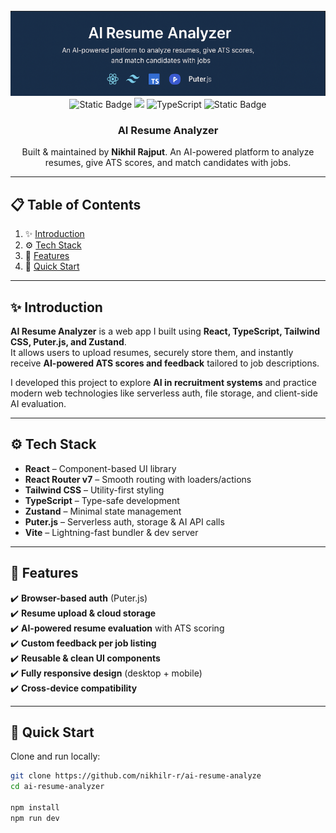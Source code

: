 <div align="center">
  <br />
    <img src="public\icons\Screenshot 2025-08-18 112451.png" alt="Project Banner">
  <br />

  <div>
    <img alt="Static Badge" src="https://img.shields.io/badge/React-4c84f3?style=for-the-badge&logo=react&logoColor=white">
    <img src="https://img.shields.io/badge/-Tailwind-38B2AC?style=for-the-badge&logo=tailwind-css&logoColor=white" />
    <img src="https://img.shields.io/badge/-TypeScript-black?style=for-the-badge&logoColor=white&logo=typescript&color=3178C6" alt="TypeScript" />
    <img alt="Static Badge" src="https://img.shields.io/badge/Puter.js-181758?style=for-the-badge&logoColor=white">
  </div>

  <h3 align="center">AI Resume Analyzer</h3>

   <div align="center">
     Built & maintained by <b>Nikhil Rajput</b>.  
     An AI-powered platform to analyze resumes, give ATS scores, and match candidates with jobs.  
   </div>
</div>

---

## 📋 Table of Contents
1. ✨ [Introduction](#introduction)  
2. ⚙️ [Tech Stack](#tech-stack)  
3. 🔋 [Features](#features)  
4. 🤸 [Quick Start](#quick-start)  

---

## ✨ Introduction <a name="introduction"></a>

**AI Resume Analyzer** is a web app I built using **React, TypeScript, Tailwind CSS, Puter.js, and Zustand**.  
It allows users to upload resumes, securely store them, and instantly receive **AI-powered ATS scores and feedback** tailored to job descriptions.  

I developed this project to explore **AI in recruitment systems** and practice modern web technologies like serverless auth, file storage, and client-side AI evaluation.  

---

## ⚙️ Tech Stack <a name="tech-stack"></a>

- **React** – Component-based UI library  
- **React Router v7** – Smooth routing with loaders/actions  
- **Tailwind CSS** – Utility-first styling  
- **TypeScript** – Type-safe development  
- **Zustand** – Minimal state management  
- **Puter.js** – Serverless auth, storage & AI API calls  
- **Vite** – Lightning-fast bundler & dev server  

---

## 🔋 Features <a name="features"></a>

✔️ **Browser-based auth** (Puter.js)  
✔️ **Resume upload & cloud storage**  
✔️ **AI-powered resume evaluation** with ATS scoring  
✔️ **Custom feedback per job listing**  
✔️ **Reusable & clean UI components**  
✔️ **Fully responsive design** (desktop + mobile)  
✔️ **Cross-device compatibility**  

---

## 🤸 Quick Start <a name="quick-start"></a>

Clone and run locally:

```bash
git clone https://github.com/nikhilr-r/ai-resume-analyze
cd ai-resume-analyzer

npm install
npm run dev
